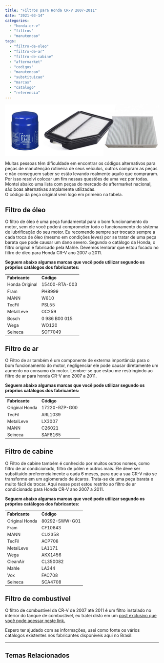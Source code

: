 ```yaml
---
title: "Filtros para Honda CR-V 2007-2011"
date: "2021-03-14"
categories:
  - "honda-cr-v"
  - "filtros"
  - "manutencao"
tags:
  - "filtro-de-oleo"
  - "filtro-de-ar"
  - "filtro-de-cabine"
  - "aftermarket"
  - "codigos"
  - "manutencao"
  - "substituicao"
  - "marcas"
  - "catalogo"
  - "referencia"
---
```


![](media/header_filtros.jpg)

Muitas pessoas têm dificuldade em encontrar os códigos alternativos para peças de manutenção rotineira de seus veículos, outros compram as peças e não conseguem saber se estão levando realmente aquilo que compraram. Por isso resolvi colocar um fim nessas questões de uma vez por todas.  
Montei abaixo uma lista com peças do mercado de aftermarket nacional, são boas alternativas amplamente utilizadas.  
O código da peça original vem logo em primeiro na tabela.

<!--more-->

## Filtro de óleo

O filtro de óleo é uma peça fundamental para o bom funcionamento do motor, sem ele você poderá comprometer todo o funcionamento do sistema de lubrificação do seu motor. Eu recomendo sempre ser trocado sempre a cada troca de óleo (mesmo em condições leves) por se tratar de uma peça barata que pode causar um dano severo. Segundo o catálogo da Honda, o filtro original é fabricado pela Mahle. Devemos lembrar que estou focado no filtro de óleo para Honda CR-V ano 2007 a 2011.

**Seguem abaixo algumas marcas que você pode utilizar segundo os próprios catálogos dos fabricantes:**

<table><tbody><tr><td><strong>Fabricante</strong></td><td><strong>Código</strong></td></tr><tr><td>Honda Original</td><td>15400-RTA-003</td></tr><tr><td>Fram</td><td>PH8999</td></tr><tr><td>MANN</td><td>W610</td></tr><tr><td>TecFil</td><td>PSL55</td></tr><tr><td>MetalLeve</td><td>OC259</td></tr><tr><td>Bosch</td><td>0 986 B00 015</td></tr><tr><td>Wega</td><td>WO120</td></tr><tr><td>Seineca</td><td>SOF7049</td></tr></tbody></table>

## Filtro de ar

O Filtro de ar também é um componente de exterma importância para o bom funcionamento do motor, negligenciar ele pode causar diretamente um aumento no consumo do motor. Lembre-se que estou me restringindo ao filtro de ar para honda CR-V ano 2007 a 2011.

**Seguem abaixo algumas marcas que você pode utilizar segundo os próprios catálogos dos fabricantes:**

<table><tbody><tr><td><strong>Fabricante</strong></td><td><strong>Código</strong></td></tr><tr><td>Original Honda</td><td>17220-RZP-G00</td></tr><tr><td>TecFil</td><td>ARL1039</td></tr><tr><td>MetalLeve</td><td>LX3007</td></tr><tr><td>MANN</td><td>C26021</td></tr><tr><td>Seineca</td><td>SAF8165</td></tr></tbody></table>

## Filtro de cabine

O Filtro de cabine também é conhecido por muitos outros nomes, como filtro de ar condicionado, filtro de pólen e outros mais. Ele deve ser substituído preferencialmente a cada 6 meses, para que a sua CR-V não se transforme em um aglomerado de ácaros. Trata-se de uma peça barata e muito fácil de trocar. Aqui nesse post estou restrito ao filtro de ar condicionado para Honda CR-V ano 2007 a 2011.

**Seguem abaixo algumas marcas que você pode utilizar segundo os próprios catálogos dos fabricantes:**

<table><tbody><tr><td><strong>Fabricante</strong></td><td><strong>Código</strong></td></tr><tr><td>Original Honda</td><td>80292-SWW-G01</td></tr><tr><td>Fram</td><td>CF10843</td></tr><tr><td>MANN</td><td>CU2358</td></tr><tr><td>TecFil</td><td>ACP708</td></tr><tr><td>MetalLeve</td><td>LA1171</td></tr><tr><td>Wega</td><td>AKX1456</td></tr><tr><td>CleanAir</td><td>CL350082</td></tr><tr><td>Mahle</td><td>LA344</td></tr><tr><td>Vox</td><td>FAC708</td></tr><tr><td>Seineca</td><td>SCA4708</td></tr></tbody></table>

## Filtro de combustível

O filtro de combustível da CR-V de 2007 até 2011 é um filtro instalado no interior do tanque de combustível, eu tratei disto em um [post exclusivo que você pode acessar neste link.](https://garagemdomadeira.wordpress.com/2021/03/14/filtro-de-combustivel-honda-cr-v-2007-2011/)

Espero ter ajudado com as informações, usei como fonte os vários catálogos existentes nos fabricantes disponíveis aqui no Brasil.

* * *

## Temas Relacionados
